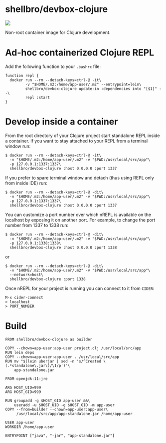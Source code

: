 # shellbro/devbox-clojure

[![](https://img.shields.io/docker/cloud/build/shellbro/devbox-clojure)](https://hub.docker.com/r/shellbro/devbox-clojure/)

Non-root container image for Clojure development.

# Ad-hoc containerized Clojure REPL

Add the following function to your `.bashrc` file:

```
function repl {
  docker run --rm --detach-keys=ctrl-@ -it\
         -v "$HOME/.m2:/home/app-user/.m2" --entrypoint=lein\
         shellbro/devbox-clojure update-in :dependencies into "[$1]" --\
         repl :start
}
```

# Develop inside a container

From the root directory of your Clojure project start standalone REPL inside
a container. If you want to stay attached to your REPL from a terminal window
run:

```
$ docker run --rm --detach-keys=ctrl-@ -it\
  -v "$HOME/.m2:/home/app-user/.m2" -v "$PWD:/usr/local/src/app"\
  -p 127.0.0.1:1337:1337\
  shellbro/devbox-clojure :host 0.0.0.0 :port 1337
```

If you prefer to spare terminal window and detach (thus using REPL only
from inside IDE) run:

```
$ docker run --rm --detach-keys=ctrl-@ -dit\
  -v "$HOME/.m2:/home/app-user/.m2" -v "$PWD:/usr/local/src/app"\
  -p 127.0.0.1:1337:1337\
  shellbro/devbox-clojure :host 0.0.0.0 :port 1337
```

You can customize a port number over which nREPL is available on the localhost
by exposing it on another port. For example, to change the port number from 1337
to 1338 run:

```
$ docker run --rm --detach-keys=ctrl-@ -dit\
  -v "$HOME/.m2:/home/app-user/.m2" -v "$PWD:/usr/local/src/app"\
  -p 127.0.0.1:1338:1338\
  shellbro/devbox-clojure :host 0.0.0.0 :port 1338
```

or

```
$ docker run --rm --detach-keys=ctrl-@ -dit\
  -v "$HOME/.m2:/home/app-user/.m2" -v "$PWD:/usr/local/src/app"\
  --network=host\
  shellbro/devbox-clojure :port 1338
```

Once nREPL for your project is running you can connect to it from `CIDER`:

```
M-x cider-connect
> localhost
> PORT_NUMBER
```

# Build

```
FROM shellbro/devbox-clojure as builder

COPY --chown=app-user:app-user project.clj /usr/local/src/app
RUN lein deps
COPY --chown=app-user:app-user . /usr/local/src/app
RUN mv "$(lein uberjar | sed -n 's/^Created \(.*standalone\.jar\)/\1/p')"\
    app-standalone.jar

FROM openjdk:11-jre

ARG HOST_UID=999
ARG HOST_GID=999

RUN groupadd -g $HOST_GID app-user &&\
    useradd -u $HOST_UID -g $HOST_GID -m app-user
COPY --from=builder --chown=app-user:app-user\
     /usr/local/src/app/app-standalone.jar /home/app-user

USER app-user
WORKDIR /home/app-user

ENTRYPOINT ["java", "-jar", "app-standalone.jar"]
```

